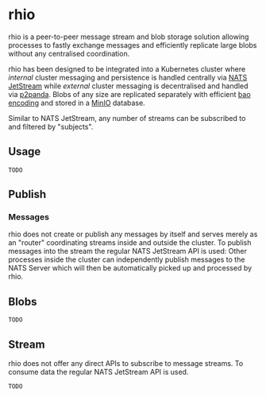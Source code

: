 # rhio

rhio is a peer-to-peer message stream and blob storage solution allowing processes to fastly exchange messages and efficiently replicate large blobs without any centralised coordination.

rhio has been designed to be integrated into a Kubernetes cluster where _internal_ cluster messaging and persistence is handled centrally via [NATS JetStream](https://docs.nats.io/nats-concepts/jetstream) while _external_ cluster messaging is decentralised and handled via [p2panda](https://p2panda.org). Blobs of any size are replicated separately with efficient [bao encoding](https://github.com/oconnor663/bao/tree/master) and stored in a [MinIO](https://min.io/) database.

Similar to NATS JetStream, any number of streams can be subscribed to and filtered by "subjects".

## Usage

`TODO`

## Publish

### Messages

rhio does not create or publish any messages by itself and serves merely as an "router" coordinating streams inside and outside the cluster. To publish messages into the stream the regular NATS JetStream API is used: Other processes inside the cluster can independently publish messages to the NATS Server which will then be automatically picked up and processed by rhio.

## Blobs

`TODO`

## Stream

rhio does not offer any direct APIs to subscribe to message streams. To consume data the regular NATS JetStream API is used.

`TODO`
